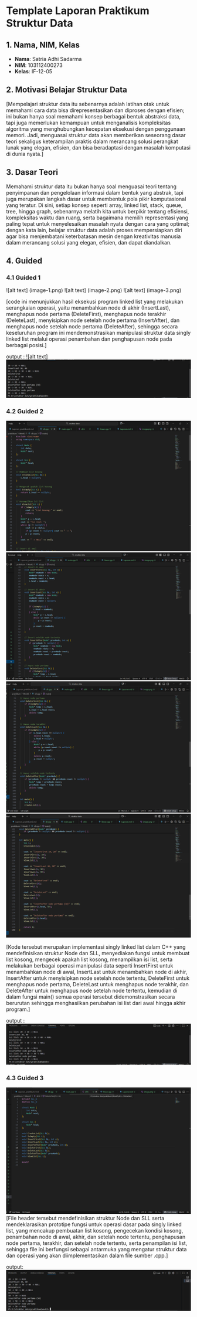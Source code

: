# Template Laporan Praktikum Struktur Data

## 1. Nama, NIM, Kelas
- **Nama**: Satria Adhi Sadarma
- **NIM**: 103112400273
- **Kelas**: IF-12-05

## 2. Motivasi Belajar Struktur Data
[Mempelajari struktur data itu sebenarnya adalah latihan otak untuk memahami cara data bisa direpresentasikan dan diproses dengan efisien; ini bukan hanya soal memahami konsep berbagai bentuk abstraksi data, tapi juga memerlukan kemampuan untuk menganalisis kompleksitas algoritma yang menghubungkan kecepatan eksekusi dengan penggunaan memori. Jadi, menguasai struktur data akan memberikan seseorang dasar teori sekaligus keterampilan praktis dalam merancang solusi perangkat lunak yang elegan, efisien, dan bisa beradaptasi dengan masalah komputasi di dunia nyata.]

## 3. Dasar Teori
Memahami struktur data itu bukan hanya soal menguasai teori tentang penyimpanan dan pengelolaan informasi dalam bentuk yang abstrak, tapi juga merupakan langkah dasar untuk membentuk pola pikir komputasional yang teratur. Di sini, setiap konsep seperti array, linked list, stack, queue, tree, hingga graph, sebenarnya melatih kita untuk berpikir tentang efisiensi, kompleksitas waktu dan ruang, serta bagaimana memilih representasi yang paling tepat untuk menyelesaikan masalah nyata dengan cara yang optimal; dengan kata lain, belajar struktur data adalah proses mempersiapkan diri agar bisa menjembatani keterbatasan mesin dengan kreativitas manusia dalam merancang solusi yang elegan, efisien, dan dapat diandalkan.

## 4. Guided
### 4.1 Guided 1
![alt text] (image-1.png)
![alt text] (image-2.png)
![alt text] (image-3.png)


[code ini menunjukkan hasil eksekusi program linked list yang melakukan serangkaian operasi, yaitu menambahkan node di akhir (InsertLast), menghapus node pertama (DeleteFirst), menghapus node terakhir (DeleteLast), menyisipkan node setelah node pertama (InsertAfter), dan menghapus node setelah node pertama (DeleteAfter), sehingga secara keseluruhan program ini mendemonstrasikan manipulasi struktur data singly linked list melalui operasi penambahan dan penghapusan node pada berbagai posisi.]

output :
![alt text]![alt text](image.png)

### 4.2 Guided 2
![alt text](image-4.png)
![alt text](image-5.png)
![alt text](image-6.png)
![alt text](image-7.png)

[Kode tersebut merupakan implementasi singly linked list dalam C++ yang mendefinisikan struktur Node dan SLL, menyediakan fungsi untuk membuat list kosong, mengecek apakah list kosong, menampilkan isi list, serta melakukan berbagai operasi manipulasi data seperti InsertFirst untuk menambahkan node di awal, InsertLast untuk menambahkan node di akhir, InsertAfter untuk menyisipkan node setelah node tertentu, DeleteFirst untuk menghapus node pertama, DeleteLast untuk menghapus node terakhir, dan DeleteAfter untuk menghapus node setelah node tertentu, kemudian di dalam fungsi main() semua operasi tersebut didemonstrasikan secara berurutan sehingga menghasilkan perubahan isi list dari awal hingga akhir program.]

output :
![alt text](image-8.png)


### 4.3 Guided 3
![alt text](image-9.png)
[File header tersebut mendefinisikan struktur Node dan SLL serta mendeklarasikan prototipe fungsi untuk operasi dasar pada singly linked list, yang mencakup pembuatan list kosong, pengecekan kondisi kosong, penambahan node di awal, akhir, dan setelah node tertentu, penghapusan node pertama, terakhir, dan setelah node tertentu, serta penampilan isi list, sehingga file ini berfungsi sebagai antarmuka yang mengatur struktur data dan operasi yang akan diimplementasikan dalam file sumber .cpp.]

output:
![alt text](image-10.png)



